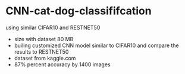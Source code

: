 # CNN-cat-dog-classififcation
 using similar CIFAR10 and RESTNET50
 * size with dataset 80 MB
 * builing customized CNN model similar to CIFAR10 and compare the results to RESTNET50
 * dataset from kaggle.com
 * 87% percent accuracy by 1400 images
